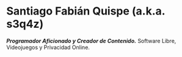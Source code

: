 # Santiago Fabián Quispe (a.k.a. s3q4z)

***Programador Aficionado y Creador de Contenido.***
Software Libre, Videojuegos y Privacidad Online.